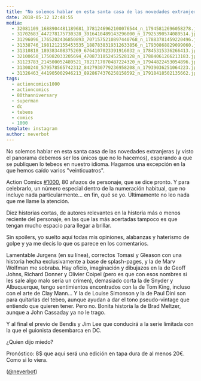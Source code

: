 ```yaml
---
title: "No solemos hablar en esta santa casa de las novedades extranjeras (y visto el panorama debemos ser los únicos que no lo hacemos), esperando a que se publiquen lo tebeos en nuestro idioma"
date: 2018-05-12 12:48:55
media: 
  - 32081109_1688904481189681_3781246962100076544_n_17945812696058278.jpg
  - 31702683_447278175730328_3916410489143296000_n_17925390574089514.jpg
  - 31296096_1765202436850893_7071575210897440768_n_17883781459220496.jpg
  - 31338746_1981212155453535_1887838319312633856_n_17930868829099060.jpg
  - 31310818_189383408375269_6764107023391916032_n_17845315336266413.jpg
  - 32100650_175082033205694_4708731852452528128_n_17884061266213183.jpg
  - 31123783_214500052489521_7821717070487224320_n_17944822453054896.jpg
  - 31300240_579578565742312_8427930779236958208_n_17939036251064223.jpg
  - 31326463_441905002946213_8928674376258158592_n_17918418502135662.jpg
tags: 
  - actioncomics1000
  - actioncomics
  - 80thanniversary
  - superman
  - dc
  - tebeos
  - comics
  - 1000
template: instagram
author: neverbot
---
```


No solemos hablar en esta santa casa de las novedades extranjeras (y visto el panorama debemos ser los únicos que no lo hacemos), esperando a que se publiquen lo tebeos en nuestro idioma. Hagamos una excepción en la que hemos caído varios "veinticuatros".


Action Comics [#1000](/tags/1000), 80 añazos de personaje, que se dice pronto. Y para celebrarlo, un número especial dentro de la numeración habitual, que no incluye nada particularmente... en fin, qué se yo. Últimamente no leo nada que me llame la atención.


Diez historias cortas, de autores relevantes en la historia más o menos reciente del personaje, en las que las más acertadas tampoco es que tengan mucho espacio para llegar a brillar.


Sin spoilers, yo suelto aquí todas mis opiniones, alabanzas y haterismo de golpe y ya me decís lo que os parece en los comentarios.


Lamentable Jurgens (en su línea), correctos Tomasi y Gleason con una historia hecha exclusivamente a base de  splash-pages, y la de Marv Wolfman me sobraba. Hay oficio, imaginación y dibujazos en la de Geoff Johns, Richard Donner y Olivier Coipel (pero es que con esos nombres si les sale algo malo sería un crimen), demasiado corta la de Snyder y Albuquerque, tengo sentimientos encontrados con la de Tom King, incluso con el arte de Clay Mann... Y la de Louise Simonson y la de Paul Dini son para quitarlas del tebeo, aunque ayudan a dar el tono pseudo-vintage que entiendo que quieren tener. Pero no. Bonita historia la de Brad Meltzer, aunque a John Cassaday ya no le trago.


Y al final el previo de Bendis y Jim Lee que conducirá a la serie limitada con la que el guionista desembarca en DC.


¿Quien dijo miedo?


Pronóstico: 8$ que aquí será una edición en tapa dura de al menos 20€. Como si lo viera.


([@neverbot](https://instagram.com/neverbot))
